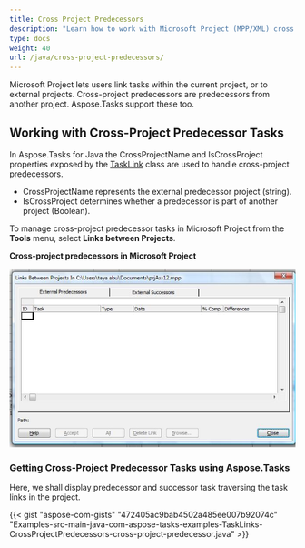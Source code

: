 ```yaml
---
title: Cross Project Predecessors
description: "Learn how to work with Microsoft Project (MPP/XML) cross project predecessors using Aspose.Tasks for Java."
type: docs
weight: 40
url: /java/cross-project-predecessors/
---
```


Microsoft Project lets users link tasks within the current project, or to external projects. Cross-project predecessors are predecessors from another project. Aspose.Tasks support these too.

## **Working with Cross-Project Predecessor Tasks**
In Aspose.Tasks for Java the CrossProjectName and IsCrossProject properties exposed by the [TaskLink](https://apireference.aspose.com/tasks/java/com.aspose.tasks/TaskLink) class are used to handle cross-project predecessors.

- CrossProjectName represents the external predecessor project (string).
- IsCrossProject determines whether a predecessor is part of another project (Boolean).

To manage cross-project predecessor tasks in Microsoft Project from the **Tools** menu, select **Links between Projects**.

**Cross-project predecessors in Microsoft Project**

![shows external predecessors in Microsoft Project](cross-project-predecessors_1.png)

### **Getting Cross-Project Predecessor Tasks using Aspose.Tasks**
Here, we shall display predecessor and successor task traversing the task links in the project.

{{< gist "aspose-com-gists" "472405ac9bab4502a485ee007b92074c" "Examples-src-main-java-com-aspose-tasks-examples-TaskLinks-CrossProjectPredecessors-cross-project-predecessor.java" >}}
